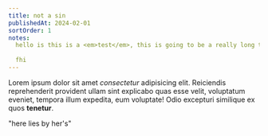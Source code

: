 ```yaml
---
title: not a sin
publishedAt: 2024-02-01
sortOrder: 1
notes: 
  hello is this is a <em>test</em>, this is going to be a really long text! this is where all the author's notes will go.
  
  fhi
---
```

Lorem ipsum dolor sit amet *consectetur* adipisicing elit. Reiciendis reprehenderit provident ullam sint explicabo quas esse velit, voluptatum eveniet, tempora illum expedita, eum voluptate! Odio excepturi similique ex quos **tenetur**.

"here lies by her's"